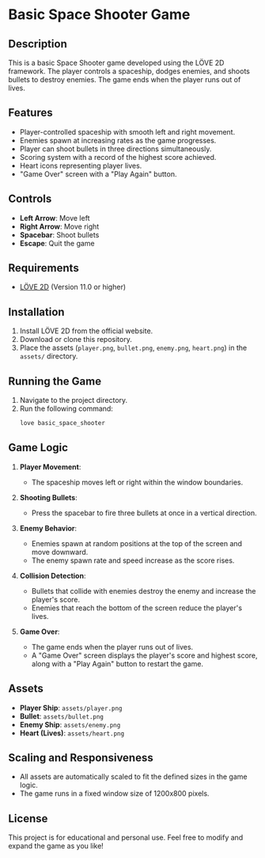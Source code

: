 # Basic Space Shooter Game

## Description
This is a basic Space Shooter game developed using the LÖVE 2D framework. The player controls a spaceship, dodges enemies, and shoots bullets to destroy enemies. The game ends when the player runs out of lives.

## Features
- Player-controlled spaceship with smooth left and right movement.
- Enemies spawn at increasing rates as the game progresses.
- Player can shoot bullets in three directions simultaneously.
- Scoring system with a record of the highest score achieved.
- Heart icons representing player lives.
- "Game Over" screen with a "Play Again" button.

## Controls
- **Left Arrow**: Move left
- **Right Arrow**: Move right
- **Spacebar**: Shoot bullets
- **Escape**: Quit the game

## Requirements
- [LÖVE 2D](https://love2d.org/) (Version 11.0 or higher)

## Installation
1. Install LÖVE 2D from the official website.
2. Download or clone this repository.
3. Place the assets (`player.png`, `bullet.png`, `enemy.png`, `heart.png`) in the `assets/` directory.

## Running the Game
1. Navigate to the project directory.
2. Run the following command:
   ```sh
   love basic_space_shooter
   ```

## Game Logic
1. **Player Movement**:
   - The spaceship moves left or right within the window boundaries.

2. **Shooting Bullets**:
   - Press the spacebar to fire three bullets at once in a vertical direction.

3. **Enemy Behavior**:
   - Enemies spawn at random positions at the top of the screen and move downward.
   - The enemy spawn rate and speed increase as the score rises.

4. **Collision Detection**:
   - Bullets that collide with enemies destroy the enemy and increase the player's score.
   - Enemies that reach the bottom of the screen reduce the player's lives.

5. **Game Over**:
   - The game ends when the player runs out of lives.
   - A "Game Over" screen displays the player's score and highest score, along with a "Play Again" button to restart the game.

## Assets
- **Player Ship**: `assets/player.png`
- **Bullet**: `assets/bullet.png`
- **Enemy Ship**: `assets/enemy.png`
- **Heart (Lives)**: `assets/heart.png`

## Scaling and Responsiveness
- All assets are automatically scaled to fit the defined sizes in the game logic.
- The game runs in a fixed window size of 1200x800 pixels.

## License
This project is for educational and personal use. Feel free to modify and expand the game as you like!